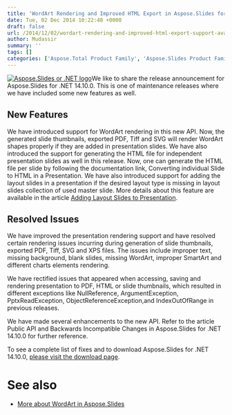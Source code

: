 ```yaml
---
title: 'WordArt Rendering and Improved HTML Export in Aspose.Slides for .NET 14.10.0'
date: Tue, 02 Dec 2014 10:22:48 +0000
draft: false
url: /2014/12/02/wordart-rendering-and-improved-html-export-support-available-in-aspose.slides-for-.net-14.10.0/
author: Mudassir
summary: ''
tags: []
categories: ['Aspose.Total Product Family', 'Aspose.Slides Product Family']
---
```


[![][1]](https://blog.aspose.com/wp-content/uploads/sites/2/2013/08/aspose-Slides-for-net_100.png)We like to share the release announcement for Aspose.Slides for .NET 14.10.0. This is one of maintenance releases where we have included some new features as well.

## New Features

We have introduced support for WordArt rendering in this new API. Now, the generated slide thumbnails, exported PDF, Tiff and SVG will render WordArt shapes properly if they are added in presentation slides. We have also introduced the support for generating the HTML file for independent presentation slides as well in this release. Now, one can generate the HTML file per slide by following the documentation link, Converting individual Slide to HTML in a Presentation. We have also introduced support for adding the layout slides in a presentation if the desired layout type is missing in layout slides collection of used master slide. More details about this feature are available in the article [Adding Layout Slides to Presentation][2].

## Resolved Issues

We have improved the presentation rendering support and have resolved certain rendering issues incurring during generation of slide thumbnails, exported PDF, Tiff, SVG and XPS files. The issues include improper text, missing background, blank slides, missing WordArt, improper SmartArt and different charts elements rendering.

We have rectified issues that appeared when accessing, saving and rendering presentation to PDF, HTML or slide thumbnails, which resulted in different exceptions like NullReference, ArgumentException, PptxReadException, ObjectReferenceException,and IndexOutOfRange in previous releases.

We have made several enhancements to the new API. Refer to the article Public API and Backwards Incompatible Changes in Aspose.Slides for .NET 14.10.0 for further reference.

To see a complete list of fixes and to download Aspose.Slides for .NET 14.10.0, [please visit the download page][3].

# See also

*   [More about WordArt in Aspose.Slides][4]




[1]: https://blog.aspose.com/wp-content/uploads/sites/2/2013/08/aspose-Slides-for-net_100.png "Aspose.Slides or .NET logo"
[2]: https://docs.aspose.com/display/slidesnet/Home
[3]: http://www.aspose.com/community/files/51/.net-components/aspose.slides-for-.net/default.aspx
[4]: https://docs.aspose.com/display/slidesnet/PowerPoint+Word+Art




